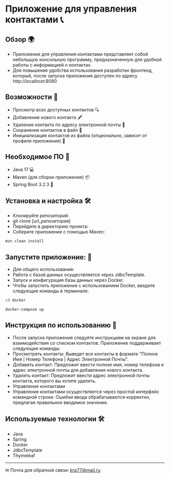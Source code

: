 #  Приложение для управления контактами 📞


## Обзор 🌍
- Приложение для управления контактами представляет собой небольшую консольную программу, предназначенную для удобной работы с информацией о контактах.  
- Для повышения удобства использования разработан фронтенд, который, после запуска приложения доступен по адресу http://localhost:8080 

## Возможности 🧩
- Просмотр всех доступных контактов 🔍
- Добавление нового контакта 🖋️
- Удаление контакта по адресу электронной почты 📧
- Сохранение контактов в файл 📁
- Инициализация контактов из файла (опционально, зависит от профиля приложения) 🔄
## Необходимое ПО 🔧
- Java 17 💻
- Maven (для сборки приложения) 📦
- Spring Boot 3.2.3 🚂
## Установка и настройка 🛠️
- Клонируйте репозиторий:
- git clone [url_репозитория]
- Перейдите в директорию проекта:
- Соберите приложение с помощью Maven:
```bash
mvn clean install
```
## Запустите приложение: 🔄
- Для общего использования:
- Работа с базой данных осуществляется через JdbcTemplate.
- Запуск и конфигурация базы данных через Docker.
- Чтобы запустить приложение с использованием Docker, введите следующие команды в терминале:
```bash
cd docker
```
```bash
docker-compose up
```
## Инструкция по использованию 📃
- После запуска приложения следуйте инструкциям на экране для взаимодействия со списком контактов. Приложение поддерживает следующие команды:
- Просмотреть контакты: Выведет все контакты в формате "Полное Имя | Номер Телефона | Адрес Электронной Почты".
- Добавить контакт: Предложит ввести полное имя, номер телефона и адрес электронной почты для добавления нового контакта.
- Удалить контакт: Предложит ввести адрес электронной почты контакта, которого вы хотите удалить.
- Управление контактами 
- Управление контактами осуществляется через простой интерфейс командной строки. Ошибки ввода обрабатываются корректно, предлагая правильное вводимое значение.

## Используемые технологии 🛠️
- Java 
- Spring 
- Docker 
- JdbcTemplate 
- Thymeleaf 

____
✉ Почта для обратной связи:
<a href="">krp77@mail.ru</a>